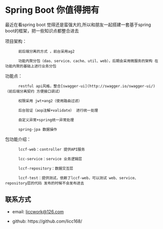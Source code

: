 # Spring Boot 你值得拥有

 最近在看spring boot 觉得还是蛮强大的,所以和朋友一起搭建一套基于spring boot的框架，把一些知识点都整合进去

  项目架构：

          前后端分离的方式 ，前台采用ag2

          功能内聚分包（dao、service、cache、util、web），后期会采用微服务的架构 在功能内聚的基础上进行业务分包
   功能点：

          restful api风格，整合[swagger-ui](http://swagger.io/swagger-ui/)（前后端分离契约 方便接口调试）

          权限采用 jwt+ang2（使用路由过滤）

          后台验证（aop注解+validate） 进行统一处理

          自定义异常+spring统一异常处理

          spring-jpa 数据操作
   
  包功能介绍：

          lccf-web：controller 提供API服务

          lcc-service：service 业务逻辑层

          lccf-repository：数据交互层

          lccf-test：提供测试，依赖了lccf-web，可以测试 web、service、repository层的代码 发布的时候不会发布进去

## **联系方式**

* email: liccwork@126.com

* github: https:\/\/github.com\/licc168\/

